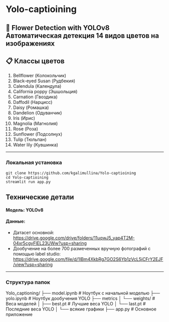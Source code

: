 # Yolo-captioining
🌸 Flower Detection with YOLOv8  
**Автоматическая детекция 14 видов цветов на изображениях**  
---
## 📋 Классы цветов  
1. Bellflower (Колокольчик)  
2. Black-eyed Susan (Рудбекия)  
3. Calendula (Календула)  
4. California poppy (Эшшольция)  
5. Carnation (Гвоздика)  
6. Daffodil (Нарцисс)  
7. Daisy (Ромашка)  
8. Dandelion (Одуванчик)  
9. Iris (Ирис)  
10. Magnolia (Магнолия)  
11. Rose (Роза)  
12. Sunflower (Подсолнух)  
13. Tulip (Тюльпан)  
14. Water lily (Кувшинка)  

---

### Локальная установка
```
git clone https://github.com/kgalimullina/Yolo-captioining
cd Yolo-captioining
streamlit run app.py
```
## Технические детали
#### Модель: YOLOv8 
#### Данные: 
 - Датасет  основной: https://drive.google.com/drive/folders/11uqwJ5_yap4T2M-04xr5cgyFlEL23UWw?usp=sharing
 - Дообучение на более 700 размеченных вручную фотографий с помощью label studio: https://drive.google.com/file/d/1lBm4XkbRg7GO2S6Yb1zVcL5jCFrY2EJF/view?usp=sharing
---
### Структура папок
Yolo_captioning/
├── model.ipynb     # Ноутбук с начальной моделью
├── yolo.ipynb        # Ноутбук дообучения YOLO
├── metrics
│      └── weights/          # Веса моделей
│           ├── best.pt       # Лучшие веса YOLO
│           └── last.pt       # Последние веса YOLO
│      └── всякие графики 
├── app.py         # Основное приложение

